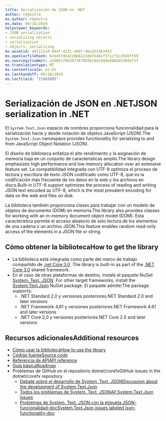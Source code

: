 ```yaml
---
title: Serialización de JSON en .NET
author: tdykstra
ms.author: tdykstra
ms.date: 09/16/2019
helpviewer_keywords:
- JSON serialization
- serializing objects
- serialization
- objects, serializing
ms.assetid: 4d1111c0-9447-4231-a997-96a2b74b3453
ms.openlocfilehash: 6cb45fded220b6123dbf4461f5f1cf1c3556ff69
ms.sourcegitcommit: a2d0e1f66367367065bc8dc0dde488ab536da73f
ms.translationtype: MT
ms.contentlocale: es-ES
ms.lasthandoff: 09/18/2019
ms.locfileid: "71083095"
---
```

# <a name="json-serialization-in-net"></a><span data-ttu-id="b9cf8-102">Serialización de JSON en .NET</span><span class="sxs-lookup"><span data-stu-id="b9cf8-102">JSON serialization in .NET</span></span>

<span data-ttu-id="b9cf8-103">El `System.Text.Json` espacio de nombres proporciona funcionalidad para la serialización hacia y desde notación de objetos JavaScript (JSON).</span><span class="sxs-lookup"><span data-stu-id="b9cf8-103">The `System.Text.Json` namespace provides functionality for serializing to and from JavaScript Object Notation (JSON).</span></span>

<span data-ttu-id="b9cf8-104">El diseño de biblioteca enfatiza el alto rendimiento y la asignación de memoria baja en un conjunto de características amplio.</span><span class="sxs-lookup"><span data-stu-id="b9cf8-104">The library design emphasizes high performance and low memory allocation over an extensive feature set.</span></span> <span data-ttu-id="b9cf8-105">La compatibilidad integrada con UTF-8 optimiza el proceso de lectura y escritura de texto JSON codificado como UTF-8, que es la codificación más frecuente de los datos en la web y los archivos en disco.</span><span class="sxs-lookup"><span data-stu-id="b9cf8-105">Built-in UTF-8 support optimizes the process of reading and writing JSON text encoded as UTF-8, which is the most prevalent encoding for data on the web and files on disk.</span></span>

<span data-ttu-id="b9cf8-106">La biblioteca también proporciona clases para trabajar con un modelo de objetos de documento (DOM) en memoria.</span><span class="sxs-lookup"><span data-stu-id="b9cf8-106">The library also provides classes for working with an in-memory document object model (DOM).</span></span> <span data-ttu-id="b9cf8-107">Esta característica permite el acceso aleatorio de solo lectura de los elementos de una cadena o un archivo JSON.</span><span class="sxs-lookup"><span data-stu-id="b9cf8-107">This feature enables random read-only access of the elements in a JSON file or string.</span></span> 

## <a name="how-to-get-the-library"></a><span data-ttu-id="b9cf8-108">Cómo obtener la biblioteca</span><span class="sxs-lookup"><span data-stu-id="b9cf8-108">How to get the library</span></span>

* <span data-ttu-id="b9cf8-109">La biblioteca está integrada como parte del marco de trabajo compartido de [.net Core 3,0](https://aka.ms/netcore3download) .</span><span class="sxs-lookup"><span data-stu-id="b9cf8-109">The library is built-in as part of the [.NET Core 3.0](https://aka.ms/netcore3download) shared framework.</span></span>
* <span data-ttu-id="b9cf8-110">En el caso de otras plataformas de destino, instale el paquete NuGet [System. Text. JSON](https://www.nuget.org/packages/System.Text.Json) .</span><span class="sxs-lookup"><span data-stu-id="b9cf8-110">For other target frameworks, install the [System.Text.Json](https://www.nuget.org/packages/System.Text.Json) NuGet package.</span></span> <span data-ttu-id="b9cf8-111">El paquete admite:</span><span class="sxs-lookup"><span data-stu-id="b9cf8-111">The package supports:</span></span>
  * <span data-ttu-id="b9cf8-112">.NET Standard 2,0 y versiones posteriores</span><span class="sxs-lookup"><span data-stu-id="b9cf8-112">.NET Standard 2.0 and later versions</span></span>
  * <span data-ttu-id="b9cf8-113">.NET Framework 4,61 y versiones posteriores</span><span class="sxs-lookup"><span data-stu-id="b9cf8-113">.NET Framework 4.61 and later versions</span></span>
  * <span data-ttu-id="b9cf8-114">.NET Core 2,0 y versiones posteriores</span><span class="sxs-lookup"><span data-stu-id="b9cf8-114">.NET Core 2.0 and later versions</span></span>

## <a name="additional-resources"></a><span data-ttu-id="b9cf8-115">Recursos adicionales</span><span class="sxs-lookup"><span data-stu-id="b9cf8-115">Additional resources</span></span>

* [<span data-ttu-id="b9cf8-116">Cómo usar la biblioteca</span><span class="sxs-lookup"><span data-stu-id="b9cf8-116">How to use the library</span></span>](system-text-json-how-to.md)
* [<span data-ttu-id="b9cf8-117">Código fuente</span><span class="sxs-lookup"><span data-stu-id="b9cf8-117">Source code</span></span>](https://github.com/dotnet/corefx/tree/master/src/System.Text.Json)
* [<span data-ttu-id="b9cf8-118">Referencia de API</span><span class="sxs-lookup"><span data-stu-id="b9cf8-118">API reference</span></span>](xref:System.Text.Json)
* [<span data-ttu-id="b9cf8-119">Guía básica</span><span class="sxs-lookup"><span data-stu-id="b9cf8-119">Roadmap</span></span>](https://github.com/dotnet/corefx/blob/master/src/System.Text.Json/roadmap/README.md)
* <span data-ttu-id="b9cf8-120">Problemas de GitHub en el repositorio dotnet/corefx</span><span class="sxs-lookup"><span data-stu-id="b9cf8-120">GitHub issues in the dotnet/corefx repository</span></span>
  * [<span data-ttu-id="b9cf8-121">Debate sobre el desarrollo de System. Text. JSON</span><span class="sxs-lookup"><span data-stu-id="b9cf8-121">Discussion about the development of System.Text.Json</span></span>](https://github.com/dotnet/corefx/issues/33115)
  * [<span data-ttu-id="b9cf8-122">Todos los problemas de System. Text. JSON</span><span class="sxs-lookup"><span data-stu-id="b9cf8-122">All System.Text.Json issues</span></span>](https://github.com/dotnet/corefx/issues?q=is%3Aopen+is%3Aissue+label%3Aarea-System.Text.Json)
  * [<span data-ttu-id="b9cf8-123">Problemas de System. Text. JSON con la etiqueta JSON-funcionalidad-doc</span><span class="sxs-lookup"><span data-stu-id="b9cf8-123">System.Text.Json issues labeled json-functionality-doc</span></span>](https://github.com/dotnet/corefx/labels/json-functionality-doc)
